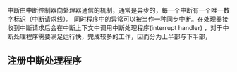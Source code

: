 中断由中断控制器向处理器通信的机制，通常是异步的，每一个中断有一个唯一数字标识（中断请求线）。
同时程序中的异常可以被当作一种同步中断。在处理器接收到中断请求后会在中断上下文中调用中断处理程序(interrupt handler)
，对于中断处理程序需要满足运行快，完成较多的工作，因而分为上半部与下半部，



## 注册中断处理程序



